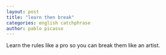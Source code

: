 ```yaml
---
layout: post
title: "learn then break"
categories: english catchphrase
author: pablo picasso
---
```


Learn the rules like a pro so you can break them like an artist.
